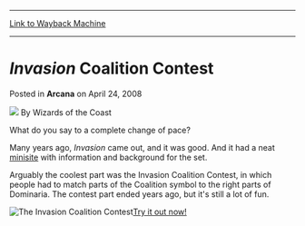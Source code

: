 
---
[Link to Wayback Machine](https://web.archive.org/web/20220629200816/https://magic.wizards.com/en/articles/archive/arcana/invasion-coalition-contest-2008-04-24)

[_metadata_:author]:- "Wizards of the Coast"
[_metadata_:description]:- "What do you say to a complete change of pace?Many years ago, Invasion came out, and it was good. And it had a neat minisite with information and background for the set.Arguably the coolest part was the Invasion Coalition Contest, in which people had to match parts of the Coalition symbol to the right parts of Dominaria. The contest part ended years ago, but it's still a lot of"
[_metadata_:generator]:- "Drupal 7 (http://drupal.org)"
[_metadata_:node]:- "603601"
[_metadata_:publish_date]:- "2008-04-24"
[_metadata_:source]:- "div-main-content"
[_metadata_:title]:- "Invasion Coalition Contest"
[_metadata_:wayback_capture_timestamp]:- "2022-06-29 20:08:16"
[_metadata_:wayback_raw_url]:- "https://web.archive.org/web/20220629200816id_/https://magic.wizards.com/en/articles/archive/arcana/invasion-coalition-contest-2008-04-24"
[_metadata_:wayback_url]:- "https://magic.wizards.com/en/articles/archive/arcana/invasion-coalition-contest-2008-04-24"
---


*Invasion* Coalition Contest
============================



 Posted in **Arcana**
 on April 24, 2008 






![](https://media.magic.wizards.com/styles/auth_small/public/images/person/wizards_author.jpg)
By Wizards of the Coast











What do you say to a complete change of pace?

Many years ago, *Invasion* came out, and it was good. And it had a neat [minisite](http://www.wizards.com/magic/expert/invasion/magicinvasion/welcome.asp) with information and background for the set.

Arguably the coolest part was the Invasion Coalition Contest, in which people had to match parts of the Coalition symbol to the right parts of Dominaria. The contest part ended years ago, but it's still a lot of fun.

![The Invasion Coalition Contest](https://media.magic.wizards.com/image_legacy_migration/magic/images/mtgcom/arcana1000/1576_Invasion.jpg)[Try it out now!](http://www.wizards.com/magic/expert/invasion/magicinvasion/coalition_contest_flash.asp)







